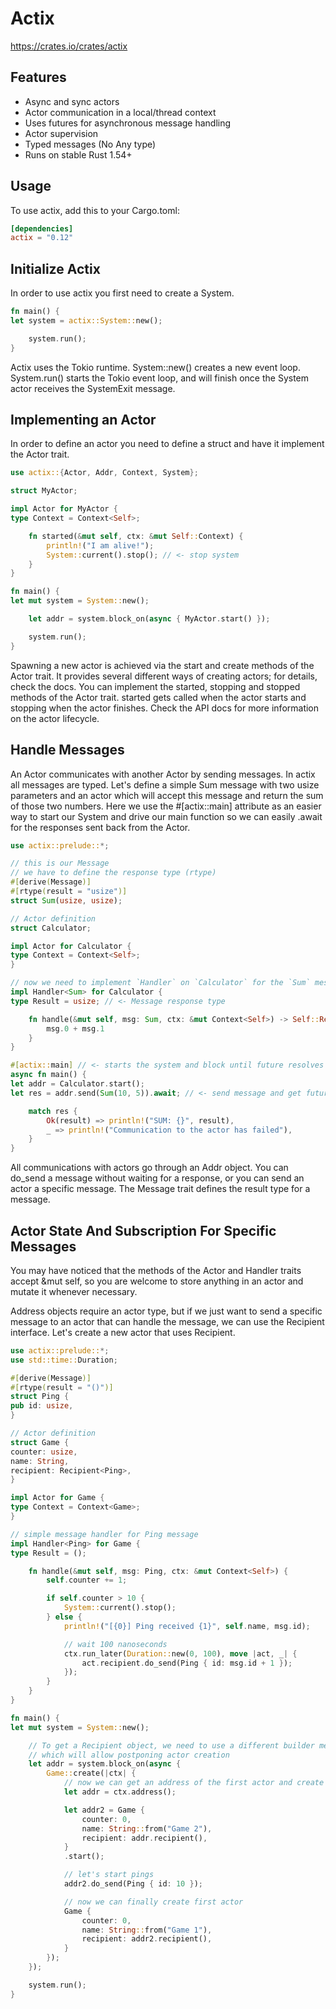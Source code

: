 # Actix

https://crates.io/crates/actix


## Features
- Async and sync actors
- Actor communication in a local/thread context
- Uses futures for asynchronous message handling
- Actor supervision
- Typed messages (No Any type)
- Runs on stable Rust 1.54+

## Usage
To use actix, add this to your Cargo.toml:

```toml
[dependencies]
actix = "0.12"
```

## Initialize Actix
In order to use actix you first need to create a System.
```rust
fn main() {
let system = actix::System::new();

    system.run();
}
```
Actix uses the Tokio runtime. System::new() creates a new event loop. System.run() starts the Tokio event loop, and will finish once the System actor receives the SystemExit message.

## Implementing an Actor
In order to define an actor you need to define a struct and have it implement the Actor trait.
```rust
use actix::{Actor, Addr, Context, System};

struct MyActor;

impl Actor for MyActor {
type Context = Context<Self>;

    fn started(&mut self, ctx: &mut Self::Context) {
        println!("I am alive!");
        System::current().stop(); // <- stop system
    }
}

fn main() {
let mut system = System::new();

    let addr = system.block_on(async { MyActor.start() });

    system.run();
}
```
Spawning a new actor is achieved via the start and create methods of the Actor trait. It provides several different ways of creating actors; for details, check the docs. You can implement the started, stopping and stopped methods of the Actor trait. started gets called when the actor starts and stopping when the actor finishes. Check the API docs for more information on the actor lifecycle.

## Handle Messages
An Actor communicates with another Actor by sending messages. In actix all messages are typed. Let's define a simple Sum message with two usize parameters and an actor which will accept this message and return the sum of those two numbers. Here we use the #[actix::main] attribute as an easier way to start our System and drive our main function so we can easily .await for the responses sent back from the Actor.
```rust
use actix::prelude::*;

// this is our Message
// we have to define the response type (rtype)
#[derive(Message)]
#[rtype(result = "usize")]
struct Sum(usize, usize);

// Actor definition
struct Calculator;

impl Actor for Calculator {
type Context = Context<Self>;
}

// now we need to implement `Handler` on `Calculator` for the `Sum` message.
impl Handler<Sum> for Calculator {
type Result = usize; // <- Message response type

    fn handle(&mut self, msg: Sum, ctx: &mut Context<Self>) -> Self::Result {
        msg.0 + msg.1
    }
}

#[actix::main] // <- starts the system and block until future resolves
async fn main() {
let addr = Calculator.start();
let res = addr.send(Sum(10, 5)).await; // <- send message and get future for result

    match res {
        Ok(result) => println!("SUM: {}", result),
        _ => println!("Communication to the actor has failed"),
    }
}
```
All communications with actors go through an Addr object. You can do_send a message without waiting for a response, or you can send an actor a specific message. The Message trait defines the result type for a message.


## Actor State And Subscription For Specific Messages
You may have noticed that the methods of the Actor and Handler traits accept &mut self, so you are welcome to store anything in an actor and mutate it whenever necessary.

Address objects require an actor type, but if we just want to send a specific message to an actor that can handle the message, we can use the Recipient interface. Let's create a new actor that uses Recipient.
```rust
use actix::prelude::*;
use std::time::Duration;

#[derive(Message)]
#[rtype(result = "()")]
struct Ping {
pub id: usize,
}

// Actor definition
struct Game {
counter: usize,
name: String,
recipient: Recipient<Ping>,
}

impl Actor for Game {
type Context = Context<Game>;
}

// simple message handler for Ping message
impl Handler<Ping> for Game {
type Result = ();

    fn handle(&mut self, msg: Ping, ctx: &mut Context<Self>) {
        self.counter += 1;

        if self.counter > 10 {
            System::current().stop();
        } else {
            println!("[{0}] Ping received {1}", self.name, msg.id);

            // wait 100 nanoseconds
            ctx.run_later(Duration::new(0, 100), move |act, _| {
                act.recipient.do_send(Ping { id: msg.id + 1 });
            });
        }
    }
}

fn main() {
let mut system = System::new();

    // To get a Recipient object, we need to use a different builder method
    // which will allow postponing actor creation
    let addr = system.block_on(async {
        Game::create(|ctx| {
            // now we can get an address of the first actor and create the second actor
            let addr = ctx.address();

            let addr2 = Game {
                counter: 0,
                name: String::from("Game 2"),
                recipient: addr.recipient(),
            }
            .start();

            // let's start pings
            addr2.do_send(Ping { id: 10 });

            // now we can finally create first actor
            Game {
                counter: 0,
                name: String::from("Game 1"),
                recipient: addr2.recipient(),
            }
        });
    });

    system.run();
}
```
